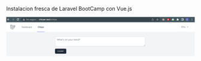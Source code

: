 Instalacion fresca de Laravel BootCamp con Vue.js

![Chirps](https://raw.githubusercontent.com/ELcl/chirps_vue/main/img/chirps.png)
